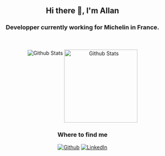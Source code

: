 <div align=center>
<h2>
  <strong>Hi there 👋, I'm Allan</strong>
</h2>
 <h3>Developper currently working for Michelin in France.</h3>
</div>
<p align=center>
  <br>
  <br>
  <img align=center src="https://github-readme-stats.vercel.app/api?username=alganoun&show_icons=true&theme=github_dark&hide_border=true" alt="Github Stats"/>
  <img align=top height=200 src="https://github-readme-stats.vercel.app/api/top-langs/?username=alganoun&layout=compact&title_color=58a6ff&icon_color=703cba&text_color=bdc5cd&bg_color=0d1117&hide_border=true" alt="Github Stats"/>
</p>
<h3 align=center>Where to find me</h3>
<p align=center><a href="https://github.com/hor4tio" target="_blank"><img alt="Github" src="https://img.shields.io/badge/GitHub-%2312100E.svg?&style=for-the-badge&logo=Github&logoColor=white" /></a> <a href="https://www.linkedin.com/in/allan-ganoun/" target="_blank"><img alt="LinkedIn" src="https://img.shields.io/badge/linkedin-%230077B5.svg?&style=for-the-badge&logo=linkedin&logoColor=white" /></a>
</p>
